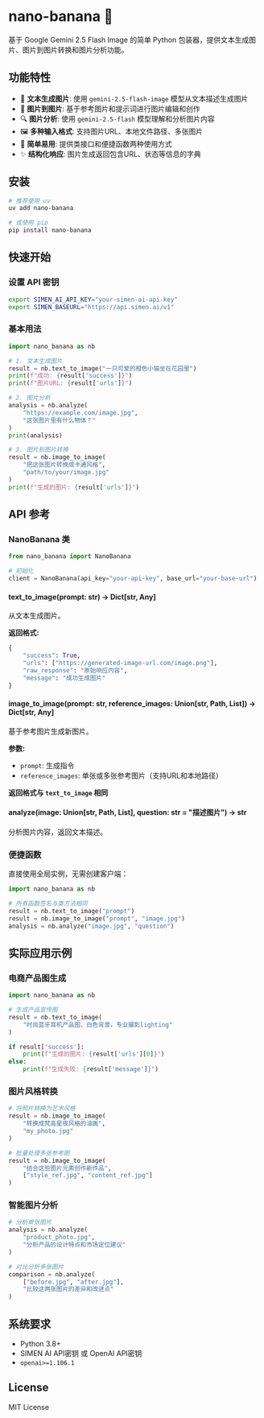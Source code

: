 # nano-banana 🍌

基于 Google Gemini 2.5 Flash Image 的简单 Python 包装器，提供文本生成图片、图片到图片转换和图片分析功能。

## 功能特性

- 🎨 **文本生成图片**: 使用 `gemini-2.5-flash-image` 模型从文本描述生成图片
- 🔄 **图片到图片**: 基于参考图片和提示词进行图片编辑和创作
- 🔍 **图片分析**: 使用 `gemini-2.5-flash` 模型理解和分析图片内容
- 🖼️ **多种输入格式**: 支持图片URL、本地文件路径、多张图片
- 🚀 **简单易用**: 提供类接口和便捷函数两种使用方式
- ✨ **结构化响应**: 图片生成返回包含URL、状态等信息的字典

## 安装

```bash
# 推荐使用 uv
uv add nano-banana

# 或使用 pip
pip install nano-banana
```

## 快速开始

### 设置 API 密钥

```bash
export SIMEN_AI_API_KEY="your-simen-ai-api-key"
export SIMEN_BASEURL="https://api.simen.ai/v1"
```

### 基本用法

```python
import nano_banana as nb

# 1. 文本生成图片
result = nb.text_to_image("一只可爱的橙色小猫坐在花园里")
print(f"成功: {result['success']}")
print(f"图片URL: {result['urls']}")

# 2. 图片分析
analysis = nb.analyze(
    "https://example.com/image.jpg", 
    "这张图片里有什么物体？"
)
print(analysis)

# 3. 图片到图片转换
result = nb.image_to_image(
    "把这张图片转换成卡通风格", 
    "path/to/your/image.jpg"
)
print(f"生成的图片: {result['urls']}")
```

## API 参考

### NanoBanana 类

```python
from nano_banana import NanoBanana

# 初始化
client = NanoBanana(api_key="your-api-key", base_url="your-base-url")
```

#### text_to_image(prompt: str) -> Dict[str, Any]

从文本生成图片。

**返回格式:**
```python
{
    "success": True,
    "urls": ["https://generated-image-url.com/image.png"],
    "raw_response": "原始响应内容",
    "message": "成功生成图片"
}
```

#### image_to_image(prompt: str, reference_images: Union[str, Path, List]) -> Dict[str, Any]

基于参考图片生成新图片。

**参数:**
- `prompt`: 生成指令
- `reference_images`: 单张或多张参考图片（支持URL和本地路径）

**返回格式与 `text_to_image` 相同**

#### analyze(image: Union[str, Path, List], question: str = "描述图片") -> str

分析图片内容，返回文本描述。

### 便捷函数

直接使用全局实例，无需创建客户端：

```python
import nano_banana as nb

# 所有函数签名与类方法相同
result = nb.text_to_image("prompt")
result = nb.image_to_image("prompt", "image.jpg")
analysis = nb.analyze("image.jpg", "question")
```

## 实际应用示例

### 电商产品图生成
```python
import nano_banana as nb

# 生成产品宣传图
result = nb.text_to_image(
    "时尚蓝牙耳机产品图，白色背景，专业摄影lighting"
)

if result['success']:
    print(f"生成的图片: {result['urls'][0]}")
else:
    print(f"生成失败: {result['message']}")
```

### 图片风格转换
```python
# 将照片转换为艺术风格
result = nb.image_to_image(
    "转换成梵高星夜风格的油画",
    "my_photo.jpg"
)

# 批量处理多张参考图
result = nb.image_to_image(
    "结合这些图片元素创作新作品",
    ["style_ref.jpg", "content_ref.jpg"]
)
```

### 智能图片分析
```python
# 分析单张图片
analysis = nb.analyze(
    "product_photo.jpg",
    "分析产品的设计特点和市场定位建议"
)

# 对比分析多张图片
comparison = nb.analyze(
    ["before.jpg", "after.jpg"],
    "比较这两张图片的差异和改进点"
)
```

## 系统要求

- Python 3.8+
- SIMEN AI API密钥 或 OpenAI API密钥
- `openai>=1.106.1`

## License

MIT License